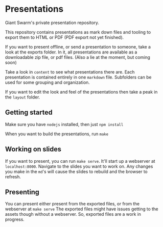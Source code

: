 # Presentations

Giant Swarm's private presentation repository.

This repository contains presentations as mark down files and tooling
to export them to HTML or PDF (PDF export not yet finished).

If you want to present offline, or send a presentation to someone, take a look at
the exports folder. In it, all presentations are available as a downloadable
zip file, or pdf files. (Also a lie at the moment, but coming soon)

Take a look in `content` to see what presentations there are. Each presentation
is contained entirely in one `markdown` file. Subfolders can be used for
some grouping and organization.

If you want to edit the look and feel of the presentations then take a peak in
the `layout` folder.

## Getting started

Make sure you have `nodejs` installed, then just `npm install`

When you want to build the presentations, run `make`


## Working on slides

If you want to present, you can run `make serve`. It'll start up a webserver at
`localhost:8000`. Navigate to the slides you want to work on. Any changes
you make in the `md`'s will cause the slides to rebuild and the browser to refresh.

## Presenting

You can present either present from the exported files, or from the webserver at `make serve`
The exported files might have issues getting to the assets though without a webserver.
So, exported files are a work in progress.